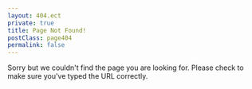 ```yaml
---
layout: 404.ect
private: true
title: Page Not Found!
postClass: page404
permalink: false
---
```

Sorry but we couldn't find the page you are looking for. Please check to make sure you've typed the URL correctly. 
